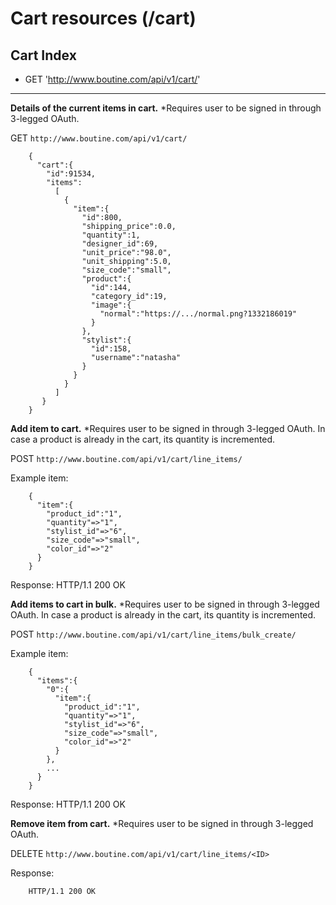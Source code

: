# Cart resources (/cart)

## Cart Index
* GET 'http://www.boutine.com/api/v1/cart/'

---

**Details of the current items in cart.**
*Requires user to be signed in through 3-legged OAuth.

GET `http://www.boutine.com/api/v1/cart/`

        {
          "cart":{
            "id":91534,
            "items":
              [
                {
                  "item":{
                    "id":800,
                    "shipping_price":0.0,
                    "quantity":1,
                    "designer_id":69,
                    "unit_price":"98.0",
                    "unit_shipping":5.0,
                    "size_code":"small",
                    "product":{
                      "id":144,
                      "category_id":19,
                      "image":{
                        "normal":"https://.../normal.png?1332186019"
                      }
                    },
                    "stylist":{
                      "id":158,
                      "username":"natasha"
                    }
                  }
                }
              ]
           }
        }


**Add item to cart.**
*Requires user to be signed in through 3-legged OAuth. In case a product is already in the cart, its quantity is incremented.


POST `http://www.boutine.com/api/v1/cart/line_items/`


Example item:

        {
          "item":{
            "product_id":"1",
            "quantity"=>"1",
            "stylist_id"=>"6",
            "size_code"=>"small",
            "color_id"=>"2"
          }
        }

Response:
        HTTP/1.1 200 OK
        
**Add items to cart in bulk.**
*Requires user to be signed in through 3-legged OAuth. In case a product is already in the cart, its quantity is incremented.


POST `http://www.boutine.com/api/v1/cart/line_items/bulk_create/`


Example item:

        {
          "items":{
            "0":{
              "item":{
                "product_id":"1",
                "quantity"=>"1",
                "stylist_id"=>"6",
                "size_code"=>"small",
                "color_id"=>"2"
              }
            },
            ...
          }
        }

Response:
        HTTP/1.1 200 OK

**Remove item from cart.**
*Requires user to be signed in through 3-legged OAuth.


DELETE `http://www.boutine.com/api/v1/cart/line_items/<ID>`


Response:

        HTTP/1.1 200 OK

